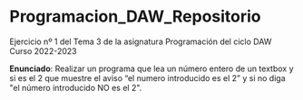# Programacion_DAW_Repositorio
Ejercicio nº 1 del Tema 3 de la asignatura Programación del ciclo DAW Curso 2022-2023 

**Enunciado**: Realizar un programa que lea un número entero de un textbox y si es el 2 que muestre el aviso “el numero introducido es el 2” y si no diga "el número introducido NO es el 2".
